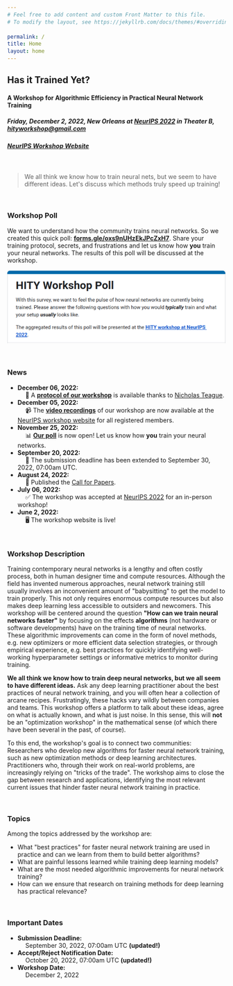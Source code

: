 ```yaml
---
# Feel free to add content and custom Front Matter to this file.
# To modify the layout, see https://jekyllrb.com/docs/themes/#overriding-theme-defaults

permalink: /
title: Home
layout: home
---
```


## Has it Trained Yet?

#### A Workshop for Algorithmic Efficiency in Practical Neural Network Training

##### Friday, December 2, 2022, New Orleans at [NeurIPS 2022](https://nips.cc) in Theater B, **<a href="mailto:hityworkshop@gmail.com">hityworkshop@gmail.com</a>**

##### **<a href="https://neurips.cc/virtual/2022/workshop/50010">NeurIPS Workshop Website</a>**

&nbsp;

> We all think we know how to train neural nets, but we seem to have different ideas. Let's discuss which methods truly speed up training!

&nbsp;

### Workshop Poll

We want to understand how the community trains neural networks. So we created this quick poll: [**forms.gle/oxs9nUHzEkJPcZxH7**](https://forms.gle/oxs9nUHzEkJPcZxH7).
Share your training protocol, secrets, and frustrations and let us know how **you** train your neural networks.
The results of this poll will be discussed at the workshop.

[![HITY Workshop Poll](assets/img/WorkshopPoll.png)](https://forms.gle/oxs9nUHzEkJPcZxH7)

&nbsp;

### News

- **December 06, 2022:**\
  &emsp; 📝 A [**protocol of our workshop**](https://medium.com/from-the-diaries-of-john-henry/has-it-trained-yet-1e2f880b7a59) is available thanks to [Nicholas Teague](https://medium.com/@nicholasteague).
- **December 05, 2022:**\
  &emsp; 📹 The [**video recordings**](https://neurips.cc/virtual/2022/workshop/50010) of our workshop are now available at the [NeurIPS workshop website](https://neurips.cc/virtual/2022/workshop/50010) for all registered members.
- **November 25, 2022:**\
  &emsp; 📊 [**Our poll**](https://forms.gle/oxs9nUHzEkJPcZxH7) is now open! Let us know how **you** train your neural networks.
- **September 20, 2022:**\
  &emsp; 🚨 The submission deadline has been extended to September 30, 2022, 07:00am UTC.
- **August 24, 2022:**\
  &emsp; 📢 Published the [Call for Papers](https://hity-workshop.github.io/NeurIPS2022/callforpapers/).
- **July 06, 2022:**\
  &emsp; ✅ The workshop was accepted at [NeurIPS 2022](https://nips.cc/) for an in-person workshop!
- **June 2, 2022:** \
  &emsp; 🖥️ The workshop website is live!

&nbsp;

### Workshop Description

Training contemporary neural networks is a lengthy and often costly process, both in human designer time and compute resources.
Although the field has invented numerous approaches, neural network training still usually involves an inconvenient amount of "babysitting" to get the model to train properly.
This not only requires enormous compute resources but also makes deep learning less accessible to outsiders and newcomers.
This workshop will be centered around the question **"How can we train neural networks faster"** by focusing on the effects **algorithms** (not hardware or software developments) have on the training time of neural networks.
These algorithmic improvements can come in the form of novel methods, e.g. new optimizers or more efficient data selection strategies, or through empirical experience, e.g. best practices for quickly identifying well-working hyperparameter settings or informative metrics to monitor during training.

**We all think we know how to train deep neural networks, but we all seem to have different ideas.**
Ask any deep learning practitioner about the best practices of neural network training, and you will often hear a collection of arcane recipes.
Frustratingly, these hacks vary wildly between companies and teams.
This workshop offers a platform to talk about these ideas, agree on what is actually known, and what is just noise.
In this sense, this will **not** be an "optimization workshop" in the mathematical sense (of which there have been several in the past, of course).

To this end, the workshop's goal is to connect two communities:
Researchers who develop new algorithms for faster neural network training, such as new optimization methods or deep learning architectures.
Practitioners who, through their work on real-world problems, are increasingly relying on "tricks of the trade".
The workshop aims to close the gap between research and applications, identifying the most relevant current issues that hinder faster neural network training in practice.

&nbsp;

### Topics

Among the topics addressed by the workshop are:

- What "best practices" for faster neural network training are used in practice and can we learn from them to build better algorithms?
- What are painful lessons learned while training deep learning models?
- What are the most needed algorithmic improvements for neural network training?
- How can we ensure that research on training methods for deep learning has practical relevance?

&nbsp;

### Important Dates

- **Submission Deadline:**\
  &emsp; September 30, 2022, 07:00am UTC **(updated!)**
- **Accept/Reject Notification Date:** \
  &emsp; October 20, 2022, 07:00am UTC **(updated!)**
- **Workshop Date:**\
  &emsp; December 2, 2022

&nbsp;
